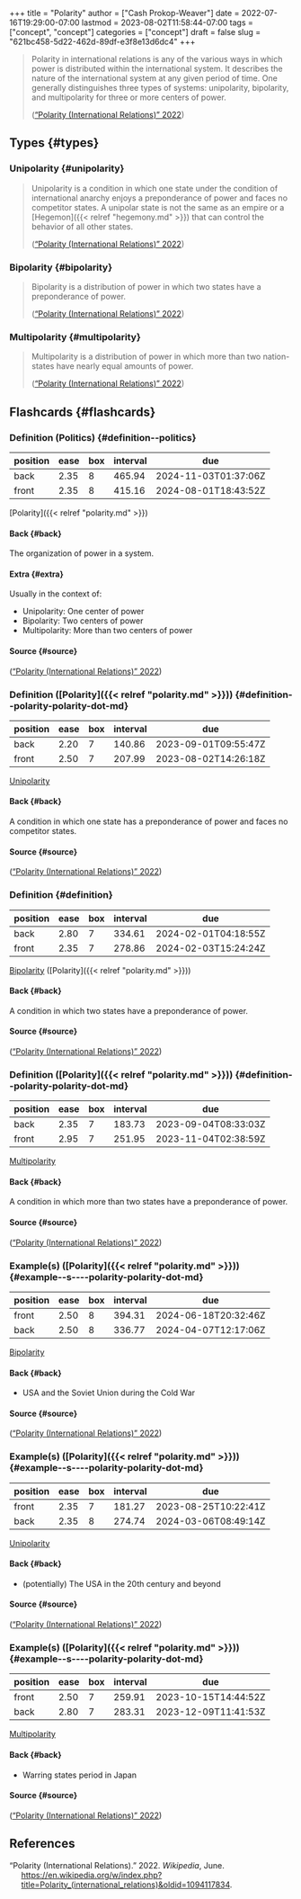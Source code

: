 +++
title = "Polarity"
author = ["Cash Prokop-Weaver"]
date = 2022-07-16T19:29:00-07:00
lastmod = 2023-08-02T11:58:44-07:00
tags = ["concept", "concept"]
categories = ["concept"]
draft = false
slug = "621bc458-5d22-462d-89df-e3f8e13d6dc4"
+++

> Polarity in international relations is any of the various ways in which power is distributed within the international system. It describes the nature of the international system at any given period of time. One generally distinguishes three types of systems: unipolarity, bipolarity, and multipolarity for three or more centers of power.
>
> (<a href="#citeproc_bib_item_1">“Polarity (International Relations)” 2022</a>)


## Types {#types}


### Unipolarity {#unipolarity}

> Unipolarity is a condition in which one state under the condition of international anarchy enjoys a preponderance of power and faces no competitor states. A unipolar state is not the same as an empire or a [Hegemon]({{< relref "hegemony.md" >}}) that can control the behavior of all other states.
>
> (<a href="#citeproc_bib_item_1">“Polarity (International Relations)” 2022</a>)


### Bipolarity {#bipolarity}

> Bipolarity is a distribution of power in which two states have a preponderance of power.
>
> (<a href="#citeproc_bib_item_1">“Polarity (International Relations)” 2022</a>)


### Multipolarity {#multipolarity}

> Multipolarity is a distribution of power in which more than two nation-states have nearly equal amounts of power.
>
> (<a href="#citeproc_bib_item_1">“Polarity (International Relations)” 2022</a>)


## Flashcards {#flashcards}


### Definition (Politics) {#definition--politics}

| position | ease | box | interval | due                  |
|----------|------|-----|----------|----------------------|
| back     | 2.35 | 8   | 465.94   | 2024-11-03T01:37:06Z |
| front    | 2.35 | 8   | 415.16   | 2024-08-01T18:43:52Z |

[Polarity]({{< relref "polarity.md" >}})


#### Back {#back}

The organization of power in a system.


#### Extra {#extra}

Usually in the context of:

-   Unipolarity: One center of power
-   Bipolarity: Two centers of power
-   Multipolarity: More than two centers of power


#### Source {#source}

(<a href="#citeproc_bib_item_1">“Polarity (International Relations)” 2022</a>)


### Definition ([Polarity]({{< relref "polarity.md" >}})) {#definition--polarity-polarity-dot-md}

| position | ease | box | interval | due                  |
|----------|------|-----|----------|----------------------|
| back     | 2.20 | 7   | 140.86   | 2023-09-01T09:55:47Z |
| front    | 2.50 | 7   | 207.99   | 2023-08-02T14:26:18Z |

[Unipolarity](#unipolarity)


#### Back {#back}

A condition in which one state has a preponderance of power and faces no competitor states.


#### Source {#source}

(<a href="#citeproc_bib_item_1">“Polarity (International Relations)” 2022</a>)


### Definition {#definition}

| position | ease | box | interval | due                  |
|----------|------|-----|----------|----------------------|
| back     | 2.80 | 7   | 334.61   | 2024-02-01T04:18:55Z |
| front    | 2.35 | 7   | 278.86   | 2024-02-03T15:24:24Z |

[Bipolarity](#bipolarity) ([Polarity]({{< relref "polarity.md" >}}))


#### Back {#back}

A condition in which two states have a preponderance of power.


#### Source {#source}

(<a href="#citeproc_bib_item_1">“Polarity (International Relations)” 2022</a>)


### Definition ([Polarity]({{< relref "polarity.md" >}})) {#definition--polarity-polarity-dot-md}

| position | ease | box | interval | due                  |
|----------|------|-----|----------|----------------------|
| back     | 2.35 | 7   | 183.73   | 2023-09-04T08:33:03Z |
| front    | 2.95 | 7   | 251.95   | 2023-11-04T02:38:59Z |

[Multipolarity](#multipolarity)


#### Back {#back}

A condition in which more than two states have a preponderance of power.


#### Source {#source}

(<a href="#citeproc_bib_item_1">“Polarity (International Relations)” 2022</a>)


### Example(s) ([Polarity]({{< relref "polarity.md" >}})) {#example--s----polarity-polarity-dot-md}

| position | ease | box | interval | due                  |
|----------|------|-----|----------|----------------------|
| front    | 2.50 | 8   | 394.31   | 2024-06-18T20:32:46Z |
| back     | 2.50 | 8   | 336.77   | 2024-04-07T12:17:06Z |

[Bipolarity](#bipolarity)


#### Back {#back}

-   USA and the Soviet Union during the Cold War


#### Source {#source}

(<a href="#citeproc_bib_item_1">“Polarity (International Relations)” 2022</a>)


### Example(s) ([Polarity]({{< relref "polarity.md" >}})) {#example--s----polarity-polarity-dot-md}

| position | ease | box | interval | due                  |
|----------|------|-----|----------|----------------------|
| front    | 2.35 | 7   | 181.27   | 2023-08-25T10:22:41Z |
| back     | 2.35 | 8   | 274.74   | 2024-03-06T08:49:14Z |

[Unipolarity](#unipolarity)


#### Back {#back}

-   (potentially) The USA in the 20th century and beyond


#### Source {#source}

(<a href="#citeproc_bib_item_1">“Polarity (International Relations)” 2022</a>)


### Example(s) ([Polarity]({{< relref "polarity.md" >}})) {#example--s----polarity-polarity-dot-md}

| position | ease | box | interval | due                  |
|----------|------|-----|----------|----------------------|
| front    | 2.50 | 7   | 259.91   | 2023-10-15T14:44:52Z |
| back     | 2.80 | 7   | 283.31   | 2023-12-09T11:41:53Z |

[Multipolarity](#multipolarity)


#### Back {#back}

-   Warring states period in Japan


#### Source {#source}

(<a href="#citeproc_bib_item_1">“Polarity (International Relations)” 2022</a>)

## References

<style>.csl-entry{text-indent: -1.5em; margin-left: 1.5em;}</style><div class="csl-bib-body">
  <div class="csl-entry"><a id="citeproc_bib_item_1"></a>“Polarity (International Relations).” 2022. <i>Wikipedia</i>, June. <a href="https://en.wikipedia.org/w/index.php?title=Polarity_(international_relations)&oldid=1094117834">https://en.wikipedia.org/w/index.php?title=Polarity_(international_relations)&#38;oldid=1094117834</a>.</div>
</div>
